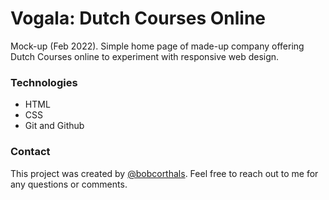 # Vogala: Dutch Courses Online

Mock-up (Feb 2022). Simple home page of made-up company offering Dutch Courses online to experiment with responsive web design.

### Technologies

* HTML
* CSS
* Git and Github

### Contact

This project was created by [@bobcorthals](https://github.com/bobcorthals). Feel free to reach out to me for any questions or comments.